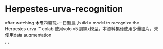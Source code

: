 # Herpestes-urva-recognition
after watching 木曜四超玩-一日蟹農 ,build a model to recognize the Herpestes urva
'''
colab
使用volo v5 訓練x模型，本資料集僅使用少量圖片，未使用data augmentation

'''
